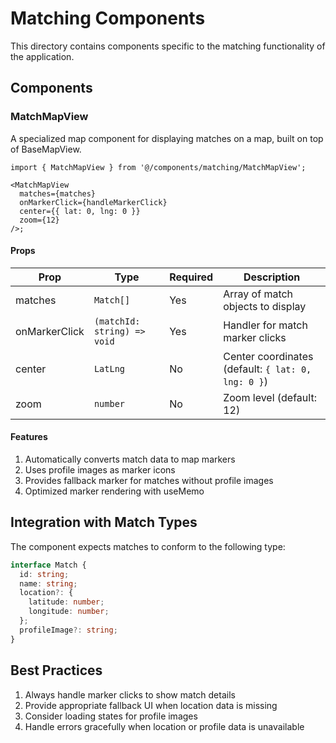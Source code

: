 # Matching Components

This directory contains components specific to the matching functionality of the application.

## Components

### MatchMapView

A specialized map component for displaying matches on a map, built on top of BaseMapView.

```tsx
import { MatchMapView } from '@/components/matching/MatchMapView';

<MatchMapView
  matches={matches}
  onMarkerClick={handleMarkerClick}
  center={{ lat: 0, lng: 0 }}
  zoom={12}
/>;
```

#### Props

| Prop          | Type                        | Required | Description                                        |
| ------------- | --------------------------- | -------- | -------------------------------------------------- |
| matches       | `Match[]`                   | Yes      | Array of match objects to display                  |
| onMarkerClick | `(matchId: string) => void` | Yes      | Handler for match marker clicks                    |
| center        | `LatLng`                    | No       | Center coordinates (default: `{ lat: 0, lng: 0 }`) |
| zoom          | `number`                    | No       | Zoom level (default: 12)                           |

#### Features

1. Automatically converts match data to map markers
2. Uses profile images as marker icons
3. Provides fallback marker for matches without profile images
4. Optimized marker rendering with useMemo

## Integration with Match Types

The component expects matches to conform to the following type:

```typescript
interface Match {
  id: string;
  name: string;
  location?: {
    latitude: number;
    longitude: number;
  };
  profileImage?: string;
}
```

## Best Practices

1. Always handle marker clicks to show match details
2. Provide appropriate fallback UI when location data is missing
3. Consider loading states for profile images
4. Handle errors gracefully when location or profile data is unavailable
